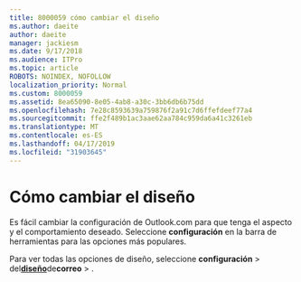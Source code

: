 ```yaml
---
title: 8000059 cómo cambiar el diseño
ms.author: daeite
author: daeite
manager: jackiesm
ms.date: 9/17/2018
ms.audience: ITPro
ms.topic: article
ROBOTS: NOINDEX, NOFOLLOW
localization_priority: Normal
ms.custom: 8000059
ms.assetid: 8ea65090-8e05-4ab8-a30c-3bb6db6b75dd
ms.openlocfilehash: 7e28c8593639a759876f2a91c7d6ffefdeef77a4
ms.sourcegitcommit: ffe2f489b1ac3aae62aa784c959da6a41c3261eb
ms.translationtype: MT
ms.contentlocale: es-ES
ms.lasthandoff: 04/17/2019
ms.locfileid: "31903645"
---
```

# <a name="how-to-change-your-layout"></a>Cómo cambiar el diseño

Es fácil cambiar la configuración de Outlook.com para que tenga el aspecto y el comportamiento deseado. Seleccione **configuración** en la barra de herramientas para las opciones más populares. 

Para ver todas las opciones de diseño, seleccione **configuración** > del[**diseño**](https://outlook.live.com/mail/options/mail/layout)de**correo** > . 
  

